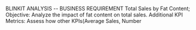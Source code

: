 BLINKIT ANALYSIS
-- BUSINESS REQUIREMENT
Total Sales by Fat Content;
    Objective: Analyze the impact of fat content on total sales.
    Additional KPI Metrics: Assess how other KPIs(Average Sales, Number

